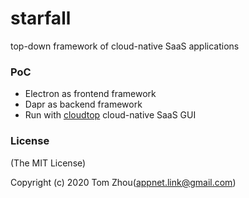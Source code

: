 # starfall
top-down framework of cloud-native SaaS applications

### PoC
* Electron as frontend framework
* Dapr as backend framework
* Run with [cloudtop](https://github.com/5GApp/cloudtop) cloud-native SaaS GUI

### License

(The MIT License)

Copyright (c) 2020 Tom Zhou(appnet.link@gmail.com)
